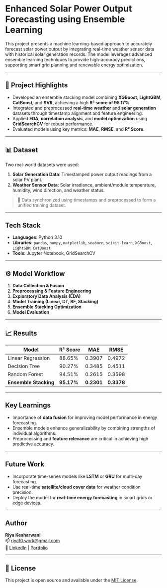 #  Enhanced Solar Power Output Forecasting using Ensemble Learning

This project presents a machine learning-based approach to accurately forecast solar power output by integrating real-time weather sensor data with historical solar generation records. The model leverages advanced ensemble learning techniques to provide high-accuracy predictions, supporting smart grid planning and renewable energy optimization.

---

## 📌 Project Highlights

- Developed an ensemble stacking model combining **XGBoost**, **LightGBM**, **CatBoost**, and **SVR**, achieving a high **R² score of 95.17%**.
- Integrated and preprocessed **real-time weather** and **solar generation** datasets through timestamp alignment and feature engineering.
- Applied **EDA**, **correlation analysis**, and **model optimization** using **GridSearchCV** for robust performance.
- Evaluated models using key metrics: **MAE**, **RMSE**, and **R² Score**.

---

## 📊 Dataset

Two real-world datasets were used:

1. **Solar Generation Data**: Timestamped power output readings from a solar PV plant.
2. **Weather Sensor Data**: Solar irradiance, ambient/module temperature, humidity, wind direction, and weather status.

> 🔗 Data synchronized using timestamps and preprocessed to form a unified training dataset.

---

##  Tech Stack

- **Languages**: Python 3.10
- **Libraries**: `pandas`, `numpy`, `matplotlib`, `seaborn`, `scikit-learn`, `XGBoost`, `LightGBM`, `CatBoost`
- **Tools**: Jupyter Notebook, GridSearchCV

---

## ⚙️ Model Workflow

1. **Data Collection & Fusion**  
2. **Preprocessing & Feature Engineering**  
3. **Exploratory Data Analysis (EDA)**  
4. **Model Training (Linear, DT, RF, Stacking)**  
5. **Ensemble Stacking Optimization**  
6. **Model Evaluation**

---

## 📈 Results

| Model                | R² Score | MAE    | RMSE   |
|---------------------|----------|--------|--------|
| Linear Regression   | 88.65%   | 0.3907 | 0.4972 |
| Decision Tree       | 90.27%   | 0.3485 | 0.4511 |
| Random Forest       | 94.51%   | 0.2615 | 0.3598 |
| **Ensemble Stacking** | **95.17%** | **0.2301** | **0.3378** |

---

##  Key Learnings

- Importance of **data fusion** for improving model performance in energy forecasting.
- Ensemble models enhance generalizability by combining strengths of individual algorithms.
- Preprocessing and **feature relevance** are critical in achieving high predictive accuracy.

---

##  Future Work

- Incorporate time-series models like **LSTM** or **GRU** for multi-day forecasting.
- Use real-time **satellite/cloud cover data** for weather condition precision.
- Deploy the model for **real-time energy forecasting** in smart grids or edge devices.

---

##  Author

**Riya Kesharwani**  
📫 [riya10.work@gmail.com](mailto:riya10.work@gmail.com)  
🔗 [LinkedIn](http://www.linkedin.com/in/riyakesharwani) | [Portfolio](https://riya102002.github.io/Portfolio/)

---

## 📄 License

This project is open source and available under the [MIT License](LICENSE).
